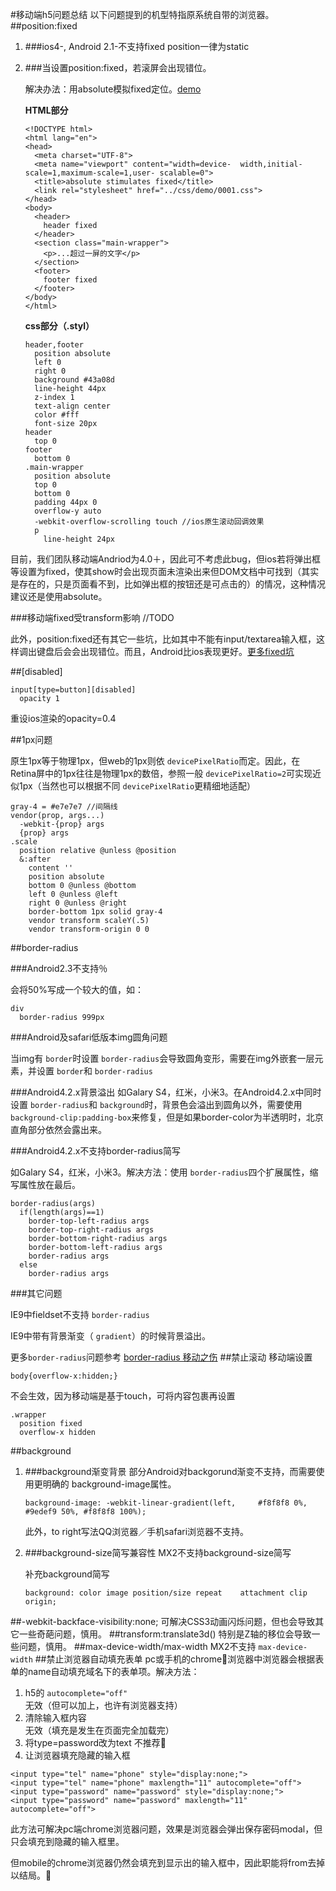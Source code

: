 #移动端h5问题总结
以下问题提到的机型特指原系统自带的浏览器。
##position:fixed
1. ###ios4-, Android 2.1-不支持fixed
	position一律为static

2. ###当设置position:fixed，若滚屏会出现错位。

	解决办法：用absolute模拟fixed定位。[demo](https://julielee77.github.io/demo/0001.html)

	**HTML部分**

	```
	<!DOCTYPE html>
	<html lang="en">
	<head>
	  <meta charset="UTF-8">
	  <meta name="viewport" content="width=device-	width,initial-scale=1,maximum-scale=1,user-	scalable=0">
	  <title>absolute stimulates fixed</title>
	  <link rel="stylesheet" href="../css/demo/0001.css">
	</head>
	<body>
	  <header>
	    header fixed
	  </header>
	  <section class="main-wrapper">
	    <p>...超过一屏的文字</p>
	  </section>
	  <footer>
	    footer fixed
	  </footer>
	</body>
	</html>
	```
	**css部分（.styl）**
	
	```
	header,footer
	  position absolute
	  left 0
	  right 0
	  background #43a08d
	  line-height 44px
	  z-index 1
	  text-align center
	  color #fff
	  font-size 20px
	header
	  top 0
	footer
	  bottom 0
	.main-wrapper
	  position absolute
	  top 0
	  bottom 0
	  padding 44px 0
	  overflow-y auto
	  -webkit-overflow-scrolling touch //ios原生滚动回调效果
	  p
	    line-height 24px
	```
目前，我们团队移动端Andriod为4.0＋，因此可不考虑此bug，但ios若将弹出框等设置为fixed，使其show时会出现页面未渲染出来但DOM文档中可找到（其实是存在的，只是页面看不到，比如弹出框的按钮还是可点击的）的情况，这种情况建议还是使用absolute。

###移动端fixed受transform影响
//TODO
此外，position:fixed还有其它一些坑，比如其中不能有input/textarea输入框，这样调出键盘后会会出现错位。而且，Android比ios表现更好。[更多fixed坑](https://github.com/maxzhang/maxzhang.github.com/issues/2)
##[disabled]
```input[type=button][disabled]
  opacity 1```
重设ios渲染的opacity=0.4
##1px问题
原生1px等于物理1px，但web的1px则依 `devicePixelRatio`而定。因此，在Retina屏中的1px往往是物理1px的数倍，参照一般 `devicePixelRatio=2`可实现近似1px（当然也可以根据不同 `devicePixelRatio`更精细地适配）
```gray-4 = #e7e7e7 //间隔线vendor(prop, args...)
  -webkit-{prop} args
  {prop} args
.scale
  position relative @unless @position
  &:after
    content ''
    position absolute
    bottom 0 @unless @bottom
    left 0 @unless @left
    right 0 @unless @right
    border-bottom 1px solid gray-4
    vendor transform scaleY(.5)
    vendor transform-origin 0 0  ```
##border-radius
###Android2.3不支持％
会将50%写成一个较大的值，如：
```
div
  border-radius 999px```
###Android及safari低版本img圆角问题
当img有 `border`时设置 `border-radius`会导致圆角变形，需要在img外嵌套一层元素，并设置 `border`和 `border-radius`
###Android4.2.x背景溢出如Galary S4，红米，小米3。在Android4.2.x中同时设置 `border-radius`和 `background`时，背景色会溢出到圆角以外，需要使用 `background-clip:padding-box`来修复，但是如果border-color为半透明时，北京直角部分依然会露出来。
###Android4.2.x不支持border-radius简写
如Galary S4，红米，小米3。解决方法：使用 `border-radius`四个扩展属性，缩写属性放在最后。
```
border-radius(args)
  if(length(args)==1)
	border-top-left-radius args
	border-top-right-radius args
	border-bottom-right-radius args
	border-bottom-left-radius args
	border-radius args
  else
    border-radius args			```
###其它问题
IE9中fieldset不支持 `border-radius`
IE9中带有背景渐变（ `gradient`）的时候背景溢出。

更多`border-radius`问题参考 [border-radius 移动之伤](https://github.com/yisibl/blog/issues/2)
##禁止滚动
移动端设置

```
body{overflow-x:hidden;}
```
不会生效，因为移动端是基于touch，可将内容包裹再设置

```
.wrapper
  position fixed  
  overflow-x hidden
```
##background
1. ###background渐变背景
	部分Android对backgorund渐变不支持，而需要使用更明确的	background-image属性。 
	
	```
	background-image: -webkit-linear-gradient(left, 	#f8f8f8 0%, #9edef9 50%, #f8f8f8 100%);
	``` 
	此外，to right写法QQ浏览器／手机safari浏览器不支持。
2. ###background-size简写兼容性
	MX2不支持background-size简写

	补充background简写

	```
	background: color image position/size repeat 	attachment clip origin;
	```
	
##-webkit-backface-visibility:none;
可解决CSS3动画闪烁问题，但也会导致其它一些奇葩问题，慎用。
##transform:translate3d()
特别是Z轴的移位会导致一些问题，慎用。
##max-device-width/max-width
MX2不支持 `max-device-width`
##禁止浏览器自动填充表单
pc或手机的chrome浏览器中浏览器会根据表单的name自动填充域名下的表单项。解决方法：

1. h5的 `autocomplete="off"`  
	无效（但可以加上，也许有浏览器支持）
2. 清除输入框内容  
	无效（填充是发生在页面完全加载完）	
3. 将type=password改为text
	不推荐
4. 让浏览器填充隐藏的输入框

```
<input type="tel" name="phone" style="display:none;">
<input type="tel" name="phone" maxlength="11" autocomplete="off"> 
<input type="password" name="password" style="display:none;">
<input type="password" name="password" maxlength="11" autocomplete="off">
```
此方法可解决pc端chrome浏览器问题，效果是浏览器会弹出保存密码modal，但只会填充到隐藏的输入框里。

但mobile的chrome浏览器仍然会填充到显示出的输入框中，因此职能将from去掉以结局。


  
